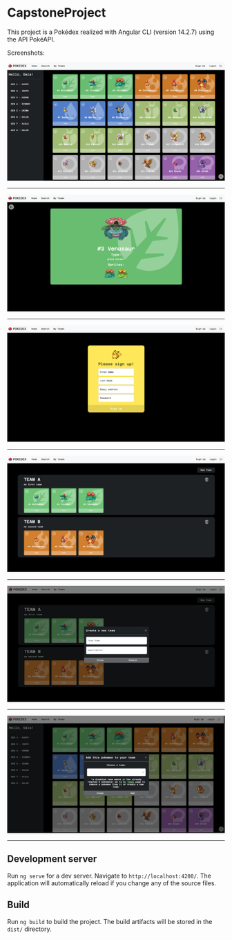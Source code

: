 # CapstoneProject

This project is a Pokédex realized with Angular CLI (version 14.2.7) using the API PokéAPI.

Screenshots:

![Screenshot1](./src/assets/images/SCREENSHOT_1.png)

---

![Screenshot2](./src/assets/images/SCREENSHOT_2.png)

---

![Screenshot3](./src/assets/images/SCREENSHOT_3.png)

---

![Screenshot4](./src/assets/images/SCREENSHOT_4.png)

---

![Screenshot5](./src/assets/images/SCREENSHOT_5.png)

---

![Screenshot6](./src/assets/images/SCREENSHOT_6.png)

---

## Development server

Run `ng serve` for a dev server. Navigate to `http://localhost:4200/`. The application will automatically reload if you change any of the source files.

## Build

Run `ng build` to build the project. The build artifacts will be stored in the `dist/` directory.

